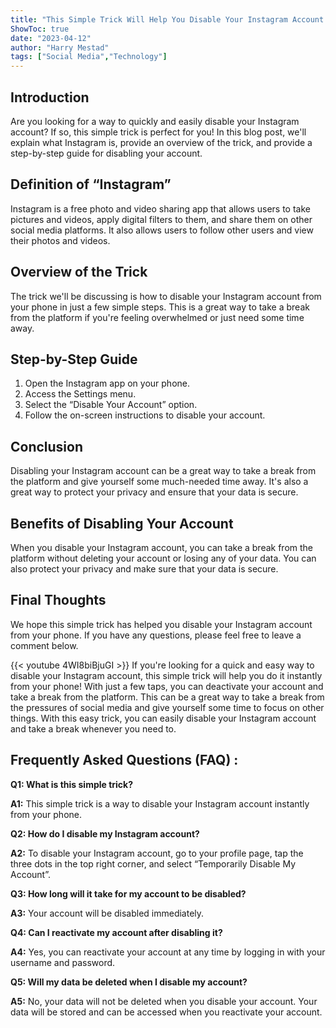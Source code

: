 ```yaml
---
title: "This Simple Trick Will Help You Disable Your Instagram Account Instantly from Your Phone!"
ShowToc: true 
date: "2023-04-12"
author: "Harry Mestad" 
tags: ["Social Media","Technology"]
---
```

## Introduction 
Are you looking for a way to quickly and easily disable your Instagram account? If so, this simple trick is perfect for you! In this blog post, we'll explain what Instagram is, provide an overview of the trick, and provide a step-by-step guide for disabling your account. 

## Definition of “Instagram”
Instagram is a free photo and video sharing app that allows users to take pictures and videos, apply digital filters to them, and share them on other social media platforms. It also allows users to follow other users and view their photos and videos. 

## Overview of the Trick
The trick we'll be discussing is how to disable your Instagram account from your phone in just a few simple steps. This is a great way to take a break from the platform if you're feeling overwhelmed or just need some time away. 

## Step-by-Step Guide
1. Open the Instagram app on your phone.
2. Access the Settings menu.
3. Select the “Disable Your Account” option.
4. Follow the on-screen instructions to disable your account.

## Conclusion
Disabling your Instagram account can be a great way to take a break from the platform and give yourself some much-needed time away. It's also a great way to protect your privacy and ensure that your data is secure. 

## Benefits of Disabling Your Account
When you disable your Instagram account, you can take a break from the platform without deleting your account or losing any of your data. You can also protect your privacy and make sure that your data is secure. 

## Final Thoughts
We hope this simple trick has helped you disable your Instagram account from your phone. If you have any questions, please feel free to leave a comment below.

{{< youtube 4WI8biBjuGI >}} 
If you're looking for a quick and easy way to disable your Instagram account, this simple trick will help you do it instantly from your phone! With just a few taps, you can deactivate your account and take a break from the platform. This can be a great way to take a break from the pressures of social media and give yourself some time to focus on other things. With this easy trick, you can easily disable your Instagram account and take a break whenever you need to.

## Frequently Asked Questions (FAQ) :
**Q1: What is this simple trick?**

**A1:** This simple trick is a way to disable your Instagram account instantly from your phone.

**Q2: How do I disable my Instagram account?**

**A2:** To disable your Instagram account, go to your profile page, tap the three dots in the top right corner, and select “Temporarily Disable My Account”.

**Q3: How long will it take for my account to be disabled?**

**A3:** Your account will be disabled immediately.

**Q4: Can I reactivate my account after disabling it?**

**A4:** Yes, you can reactivate your account at any time by logging in with your username and password.

**Q5: Will my data be deleted when I disable my account?**

**A5:** No, your data will not be deleted when you disable your account. Your data will be stored and can be accessed when you reactivate your account.



